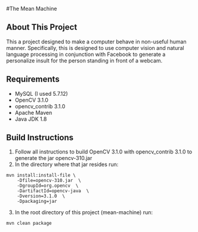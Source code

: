 #The Mean Machine

## About This Project
This a project designed to make a computer behave in non-useful human manner. 
Specifically, this is designed to use computer vision and natural language
processing in conjunction with Facebook to generate a personalize insult for
the person standing in front of a webcam.

## Requirements
- MySQL (I used 5.7.12)
- OpenCV 3.1.0
- opencv_contrib 3.1.0
- Apache Maven
- Java JDK 1.8

## Build Instructions
1. Follow all instructions to build OpenCV 3.1.0 with opencv_contrib 3.1.0 to 
   generate the jar opencv-310.jar
2. In the directory where that jar resides run:
```
mvn install:install-file \
    -Dfile=opencv-310.jar  \
    -DgroupId=org.opencv  \
    -DartifactId=opencv-java  \
    -Dversion=3.1.0  \
    -Dpackaging=jar
```
3. In the root directory of this project (mean-machine) run:
```
mvn clean package
```
